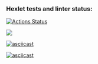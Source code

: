 ### Hexlet tests and linter status:
[![Actions Status](https://github.com/zaebbb/php-project-45/workflows/hexlet-check/badge.svg)](https://github.com/zaebbb/php-project-45/actions)

<a href="https://codeclimate.com/github/zaebbb/php-project-45/maintainability"><img src="https://api.codeclimate.com/v1/badges/80635ad82d383a8ad19e/maintainability" /></a>

[![asciicast](https://asciinema.org/a/0iZgOnvnBxSz3Vsni3HRWOO8l.svg)](https://asciinema.org/a/0iZgOnvnBxSz3Vsni3HRWOO8l)

[![asciicast](https://asciinema.org/a/ECzXJWbWDDmsOZ35b4VlaKoEl.svg)](https://asciinema.org/a/ECzXJWbWDDmsOZ35b4VlaKoEl)